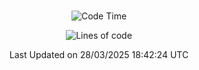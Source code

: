 <div align="center">

<br />

 <!--START_SECTION:waka-->
![Code Time](http://img.shields.io/badge/Code%20Time-4%2C417%20hrs%2047%20mins-blue)

![Lines of code](https://img.shields.io/badge/%EC%A0%80%EB%8A%94%20%EC%97%AC%ED%83%9C%EA%B9%8C%EC%A7%80%20-3.3%20million%20%EC%A4%84%EC%9D%98%20%EC%BD%94%EB%93%9C%EB%A5%BC%20%EC%9E%91%EC%84%B1%ED%96%88%EC%96%B4%EC%9A%94.-blue)


 Last Updated on 28/03/2025 18:42:24 UTC
<!--END_SECTION:waka-->

</div>
